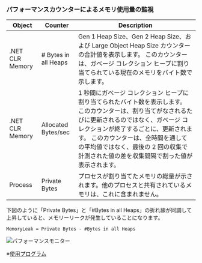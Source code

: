 ### パフォーマンスカウンターによるメモリ使用量の監視
| Object | Counter | Description | 
| ----- | ----- | ----- |
| .NET CLR Memory | # Bytes in all Heaps | Gen 1 Heap Size、Gen 2 Heap Size、および Large Object Heap Size カウンターの合計値を表示します。 このカウンターは、ガベージ コレクション ヒープに割り当てられている現在のメモリをバイト数で示します。 |
| .NET CLR Memory | Allocated Bytes/sec | 1 秒間にガベージ コレクション ヒープに割り当てられたバイト数を表示します。 このカウンターは、割り当てがなされるたびに更新されるのではなく、ガベージ コレクションが終了するごとに、更新されます。 このカウンターは、全時間を通しての平均値ではなく、最後の 2 回の収集で計測された値の差を収集間隔で割った値が表示されます。 |
| Process | Private Bytes | プロセスが割り当てたメモリの総量が示されます。他のプロセスと共有されているメモリは、これに含まれません。 | 


下図のように「Private Bytes」と「#Bytes in all Heaps」の折れ線が同調して  
上昇していると、メモリーリークが発生していることになります。  

```
MemoryLeak = Private Bytes - #Bytes in all Heaps
```


![パフォーマンスモニター](https://user-images.githubusercontent.com/49807271/160241662-93e9a982-d556-4ae7-ba3c-4e51171e92f9.gif)  


※[使用プログラム](https://github.com/Apress/pro-.net-perf/blob/master/Ch02/MemoryLeak.exe)
